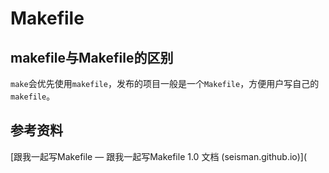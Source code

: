 # Makefile

## makefile与Makefile的区别

`make`会优先使用`makefile`，发布的项目一般是一个`Makefile`，方便用户写自己的`makefile`。



## 参考资料

[跟我一起写Makefile — 跟我一起写Makefile 1.0 文档 (seisman.github.io)](